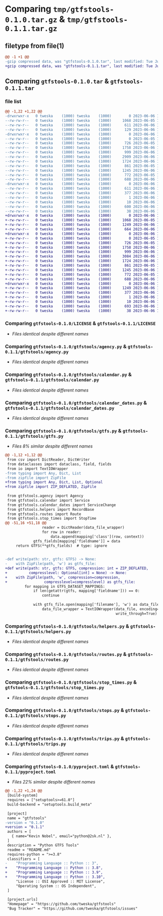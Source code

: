 # Comparing `tmp/gtfstools-0.1.0.tar.gz` & `tmp/gtfstools-0.1.1.tar.gz`

## filetype from file(1)

```diff
@@ -1 +1 @@
-gzip compressed data, was "gtfstools-0.1.0.tar", last modified: Tue Jun  6 13:53:56 2023, max compression
+gzip compressed data, was "gtfstools-0.1.1.tar", last modified: Tue Jun  6 14:48:57 2023, max compression
```

## Comparing `gtfstools-0.1.0.tar` & `gtfstools-0.1.1.tar`

### file list

```diff
@@ -1,22 +1,22 @@
-drwxrwxr-x   0 tweska    (1000) tweska    (1000)        0 2023-06-06 13:53:56.032329 gtfstools-0.1.0/
--rw-rw-r--   0 tweska    (1000) tweska    (1000)     1068 2023-06-05 11:09:13.000000 gtfstools-0.1.0/LICENSE
--rw-rw-r--   0 tweska    (1000) tweska    (1000)      611 2023-06-06 13:53:56.032329 gtfstools-0.1.0/PKG-INFO
--rw-rw-r--   0 tweska    (1000) tweska    (1000)      129 2023-06-06 13:49:19.000000 gtfstools-0.1.0/README.md
-drwxrwxr-x   0 tweska    (1000) tweska    (1000)        0 2023-06-06 13:53:56.032329 gtfstools-0.1.0/gtfstools/
--rw-rw-r--   0 tweska    (1000) tweska    (1000)        0 2023-06-05 11:24:39.000000 gtfstools-0.1.0/gtfstools/__init__.py
--rw-rw-r--   0 tweska    (1000) tweska    (1000)      726 2023-06-05 15:14:40.000000 gtfstools-0.1.0/gtfstools/agency.py
--rw-rw-r--   0 tweska    (1000) tweska    (1000)     1758 2023-06-06 10:15:31.000000 gtfstools-0.1.0/gtfstools/calendar.py
--rw-rw-r--   0 tweska    (1000) tweska    (1000)      999 2023-06-06 10:43:41.000000 gtfstools-0.1.0/gtfstools/calendar_dates.py
--rw-rw-r--   0 tweska    (1000) tweska    (1000)     2909 2023-06-06 12:47:37.000000 gtfstools-0.1.0/gtfstools/gtfs.py
--rw-rw-r--   0 tweska    (1000) tweska    (1000)     1724 2023-06-06 12:59:25.000000 gtfstools-0.1.0/gtfstools/helpers.py
--rw-rw-r--   0 tweska    (1000) tweska    (1000)      861 2023-06-05 16:44:42.000000 gtfstools-0.1.0/gtfstools/routes.py
--rw-rw-r--   0 tweska    (1000) tweska    (1000)     1245 2023-06-06 12:59:52.000000 gtfstools-0.1.0/gtfstools/stop_times.py
--rw-rw-r--   0 tweska    (1000) tweska    (1000)      772 2023-06-05 15:14:38.000000 gtfstools-0.1.0/gtfstools/stops.py
--rw-rw-r--   0 tweska    (1000) tweska    (1000)      688 2023-06-06 13:34:08.000000 gtfstools-0.1.0/gtfstools/trips.py
-drwxrwxr-x   0 tweska    (1000) tweska    (1000)        0 2023-06-06 13:53:56.032329 gtfstools-0.1.0/gtfstools.egg-info/
--rw-rw-r--   0 tweska    (1000) tweska    (1000)      611 2023-06-06 13:53:56.000000 gtfstools-0.1.0/gtfstools.egg-info/PKG-INFO
--rw-rw-r--   0 tweska    (1000) tweska    (1000)      377 2023-06-06 13:53:56.000000 gtfstools-0.1.0/gtfstools.egg-info/SOURCES.txt
--rw-rw-r--   0 tweska    (1000) tweska    (1000)        1 2023-06-06 13:53:56.000000 gtfstools-0.1.0/gtfstools.egg-info/dependency_links.txt
--rw-rw-r--   0 tweska    (1000) tweska    (1000)       10 2023-06-06 13:53:56.000000 gtfstools-0.1.0/gtfstools.egg-info/top_level.txt
--rw-rw-r--   0 tweska    (1000) tweska    (1000)      600 2023-06-06 13:40:32.000000 gtfstools-0.1.0/pyproject.toml
--rw-rw-r--   0 tweska    (1000) tweska    (1000)       38 2023-06-06 13:53:56.032329 gtfstools-0.1.0/setup.cfg
+drwxrwxr-x   0 tweska    (1000) tweska    (1000)        0 2023-06-06 14:48:57.124006 gtfstools-0.1.1/
+-rw-rw-r--   0 tweska    (1000) tweska    (1000)     1068 2023-06-05 11:09:13.000000 gtfstools-0.1.1/LICENSE
+-rw-rw-r--   0 tweska    (1000) tweska    (1000)     1249 2023-06-06 14:48:57.124006 gtfstools-0.1.1/PKG-INFO
+-rw-rw-r--   0 tweska    (1000) tweska    (1000)      664 2023-06-06 14:29:25.000000 gtfstools-0.1.1/README.md
+drwxrwxr-x   0 tweska    (1000) tweska    (1000)        0 2023-06-06 14:48:57.124006 gtfstools-0.1.1/gtfstools/
+-rw-rw-r--   0 tweska    (1000) tweska    (1000)        0 2023-06-05 11:24:39.000000 gtfstools-0.1.1/gtfstools/__init__.py
+-rw-rw-r--   0 tweska    (1000) tweska    (1000)      726 2023-06-05 15:14:40.000000 gtfstools-0.1.1/gtfstools/agency.py
+-rw-rw-r--   0 tweska    (1000) tweska    (1000)     1758 2023-06-06 10:15:31.000000 gtfstools-0.1.1/gtfstools/calendar.py
+-rw-rw-r--   0 tweska    (1000) tweska    (1000)      999 2023-06-06 10:43:41.000000 gtfstools-0.1.1/gtfstools/calendar_dates.py
+-rw-rw-r--   0 tweska    (1000) tweska    (1000)     3084 2023-06-06 14:47:16.000000 gtfstools-0.1.1/gtfstools/gtfs.py
+-rw-rw-r--   0 tweska    (1000) tweska    (1000)     1724 2023-06-06 12:59:25.000000 gtfstools-0.1.1/gtfstools/helpers.py
+-rw-rw-r--   0 tweska    (1000) tweska    (1000)      861 2023-06-05 16:44:42.000000 gtfstools-0.1.1/gtfstools/routes.py
+-rw-rw-r--   0 tweska    (1000) tweska    (1000)     1245 2023-06-06 12:59:52.000000 gtfstools-0.1.1/gtfstools/stop_times.py
+-rw-rw-r--   0 tweska    (1000) tweska    (1000)      772 2023-06-05 15:14:38.000000 gtfstools-0.1.1/gtfstools/stops.py
+-rw-rw-r--   0 tweska    (1000) tweska    (1000)      688 2023-06-06 13:34:08.000000 gtfstools-0.1.1/gtfstools/trips.py
+drwxrwxr-x   0 tweska    (1000) tweska    (1000)        0 2023-06-06 14:48:57.124006 gtfstools-0.1.1/gtfstools.egg-info/
+-rw-rw-r--   0 tweska    (1000) tweska    (1000)     1249 2023-06-06 14:48:57.000000 gtfstools-0.1.1/gtfstools.egg-info/PKG-INFO
+-rw-rw-r--   0 tweska    (1000) tweska    (1000)      377 2023-06-06 14:48:57.000000 gtfstools-0.1.1/gtfstools.egg-info/SOURCES.txt
+-rw-rw-r--   0 tweska    (1000) tweska    (1000)        1 2023-06-06 14:48:57.000000 gtfstools-0.1.1/gtfstools.egg-info/dependency_links.txt
+-rw-rw-r--   0 tweska    (1000) tweska    (1000)       10 2023-06-06 14:48:57.000000 gtfstools-0.1.1/gtfstools.egg-info/top_level.txt
+-rw-rw-r--   0 tweska    (1000) tweska    (1000)      693 2023-06-06 14:26:43.000000 gtfstools-0.1.1/pyproject.toml
+-rw-rw-r--   0 tweska    (1000) tweska    (1000)       38 2023-06-06 14:48:57.124006 gtfstools-0.1.1/setup.cfg
```

### Comparing `gtfstools-0.1.0/LICENSE` & `gtfstools-0.1.1/LICENSE`

 * *Files identical despite different names*

### Comparing `gtfstools-0.1.0/gtfstools/agency.py` & `gtfstools-0.1.1/gtfstools/agency.py`

 * *Files identical despite different names*

### Comparing `gtfstools-0.1.0/gtfstools/calendar.py` & `gtfstools-0.1.1/gtfstools/calendar.py`

 * *Files identical despite different names*

### Comparing `gtfstools-0.1.0/gtfstools/calendar_dates.py` & `gtfstools-0.1.1/gtfstools/calendar_dates.py`

 * *Files identical despite different names*

### Comparing `gtfstools-0.1.0/gtfstools/gtfs.py` & `gtfstools-0.1.1/gtfstools/gtfs.py`

 * *Files 8% similar despite different names*

```diff
@@ -1,12 +1,12 @@
 from csv import DictReader, DictWriter
 from dataclasses import dataclass, field, fields
 from io import TextIOWrapper
-from typing import Any, Dict, List
-from zipfile import ZipFile
+from typing import Any, Dict, List, Optional
+from zipfile import ZIP_DEFLATED, ZipFile
 
 from gtfstools.agency import Agency
 from gtfstools.calendar import Service
 from gtfstools.calendar_dates import ServiceChange
 from gtfstools.helpers import RecordBase
 from gtfstools.routes import Route
 from gtfstools.stop_times import StopTime
@@ -51,16 +51,18 @@
                 reader = DictReader(data_file_wrapper)
                 for row in reader:
                     data.append(mapping['class'](row, context))
             gtfs_fields[mapping['fieldname']] = data
     return GTFS(**gtfs_fields)  # type: ignore
 
 
-def write(path: str, gtfs: GTFS) -> None:
-    with ZipFile(path, 'w') as gtfs_file:
+def write(path: str, gtfs: GTFS, compression: int = ZIP_DEFLATED,
+          compresslevel: Optional[int] = None) -> None:
+    with ZipFile(path, 'w', compression=compression,
+                 compresslevel=compresslevel) as gtfs_file:
         for mapping in GTFS_DATASET_MAPPINGS:
             if len(getattr(gtfs, mapping['fieldname'])) == 0:
                 continue
 
             with gtfs_file.open(mapping['filename'], 'w') as data_file:
                 data_file_wrapper = TextIOWrapper(data_file, encoding='utf-8',
                                                   write_through=True)
```

### Comparing `gtfstools-0.1.0/gtfstools/helpers.py` & `gtfstools-0.1.1/gtfstools/helpers.py`

 * *Files identical despite different names*

### Comparing `gtfstools-0.1.0/gtfstools/routes.py` & `gtfstools-0.1.1/gtfstools/routes.py`

 * *Files identical despite different names*

### Comparing `gtfstools-0.1.0/gtfstools/stop_times.py` & `gtfstools-0.1.1/gtfstools/stop_times.py`

 * *Files identical despite different names*

### Comparing `gtfstools-0.1.0/gtfstools/stops.py` & `gtfstools-0.1.1/gtfstools/stops.py`

 * *Files identical despite different names*

### Comparing `gtfstools-0.1.0/gtfstools/trips.py` & `gtfstools-0.1.1/gtfstools/trips.py`

 * *Files identical despite different names*

### Comparing `gtfstools-0.1.0/pyproject.toml` & `gtfstools-0.1.1/pyproject.toml`

 * *Files 22% similar despite different names*

```diff
@@ -1,22 +1,24 @@
 [build-system]
 requires = ["setuptools>=61.0"]
 build-backend = "setuptools.build_meta"
 
 [project]
 name = "gtfstools"
-version = "0.1.0"
+version = "0.1.1"
 authors = [
   { name="Kevin Nobel", email="python@2sk.nl" },
 ]
 description = "Python GTFS Tools"
 readme = "README.md"
 requires-python = ">=3.8"
 classifiers = [
-    "Programming Language :: Python :: 3",
+    "Programming Language :: Python :: 3.8",
+    "Programming Language :: Python :: 3.9",
+    "Programming Language :: Python :: 3.10",
     "License :: OSI Approved :: MIT License",
     "Operating System :: OS Independent",
 ]
 
 [project.urls]
 "Homepage" = "https://github.com/tweska/gtfstools"
 "Bug Tracker" = "https://github.com/tweska/gtfstools/issues"
```

